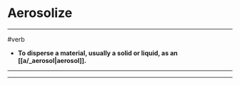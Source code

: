 # Aerosolize
---
#verb
- **To disperse a material, usually a solid or liquid, as an [[a/_aerosol|aerosol]].**
---
---

